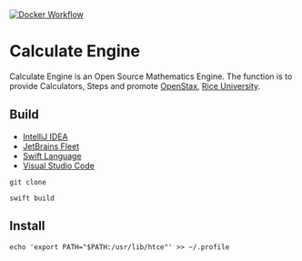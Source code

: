 [Fleet]: https://jetbrains.com/fleet/
[IDEA]: https://jetbrains.com/idea/
[Rice]: https://rice.edu
[Swift]: https://swift.org/
[Stax]: https://openstax.org]
[VSCode]: https://code.visualstudio.com/docs

<a href="https://github.com/HyaenaTechnologies/calculate_engine_native">
  <h1>
    <picture>
      <img src="https://github.com/HyaenaTechnologies/calculate_engine_native/blob/main/lib/assets/hce_markdown.png" alt="">
    </picture>
  </h1>
</a>

[![Docker Workflow](https://github.com/HyaenaTechnologies/calculate_engine_native/actions/workflows/docker.yml/badge.svg)](https://github.com/HyaenaTechnologies/calculate_engine_native/actions/workflows/docker.yml)

# Calculate Engine

Calculate Engine is an Open Source Mathematics Engine. The function is to provide Calculators, 
Steps and promote [OpenStax][Stax], [Rice University][Rice].

## Build

- [IntelliJ IDEA][IDEA]
- [JetBrains Fleet][Fleet] 
- [Swift Language][Swift]
- [Visual Studio Code][VSCode]

```shell
git clone

swift build
```

## Install

```shell
echo 'export PATH="$PATH:/usr/lib/htce"' >> ~/.profile
```